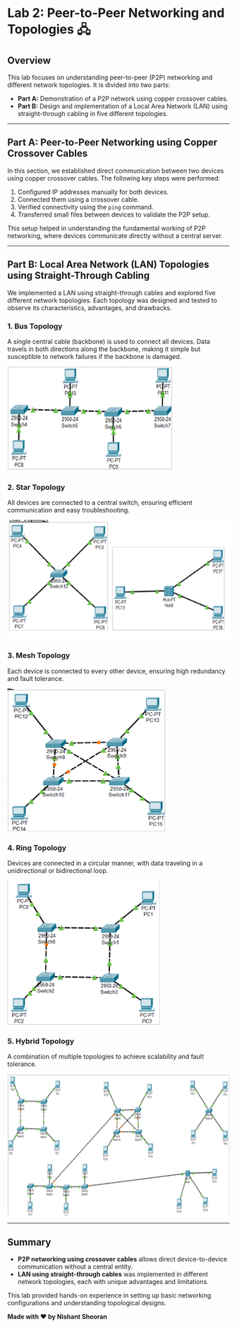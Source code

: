 # Lab 2: Peer-to-Peer Networking and Topologies 🖧

## Overview
This lab focuses on understanding peer-to-peer (P2P) networking and different network topologies. It is divided into two parts:
- **Part A:** Demonstration of a P2P network using copper crossover cables.
- **Part B:** Design and implementation of a Local Area Network (LAN) using straight-through cabling in five different topologies.

---

## Part A: Peer-to-Peer Networking using Copper Crossover Cables

In this section, we established direct communication between two devices using copper crossover cables. The following key steps were performed:

1. Configured IP addresses manually for both devices.
2. Connected them using a crossover cable.
3. Verified connectivity using the `ping` command.
4. Transferred small files between devices to validate the P2P setup.

This setup helped in understanding the fundamental working of P2P networking, where devices communicate directly without a central server.

---

## Part B: Local Area Network (LAN) Topologies using Straight-Through Cabling

We implemented a LAN using straight-through cables and explored five different network topologies. Each topology was designed and tested to observe its characteristics, advantages, and drawbacks.

### 1. Bus Topology
A single central cable (backbone) is used to connect all devices. Data travels in both directions along the backbone, making it simple but susceptible to network failures if the backbone is damaged.

![Bus Topology](bus.png)

### 2. Star Topology
All devices are connected to a central switch, ensuring efficient communication and easy troubleshooting.

![Star Topology](star.png)

### 3. Mesh Topology
Each device is connected to every other device, ensuring high redundancy and fault tolerance.

![Mesh Topology](mesh.png)

### 4. Ring Topology
Devices are connected in a circular manner, with data traveling in a unidirectional or bidirectional loop.

![Ring Topology](ring.png)

### 5. Hybrid Topology
A combination of multiple topologies to achieve scalability and fault tolerance.

![Hybrid Topology](hybrid.png)

---

## Summary
- **P2P networking using crossover cables** allows direct device-to-device communication without a central entity.
- **LAN using straight-through cables** was implemented in different network topologies, each with unique advantages and limitations.

This lab provided hands-on experience in setting up basic networking configurations and understanding topological designs.

**Made with ❤️ by Nishant Sheoran**

